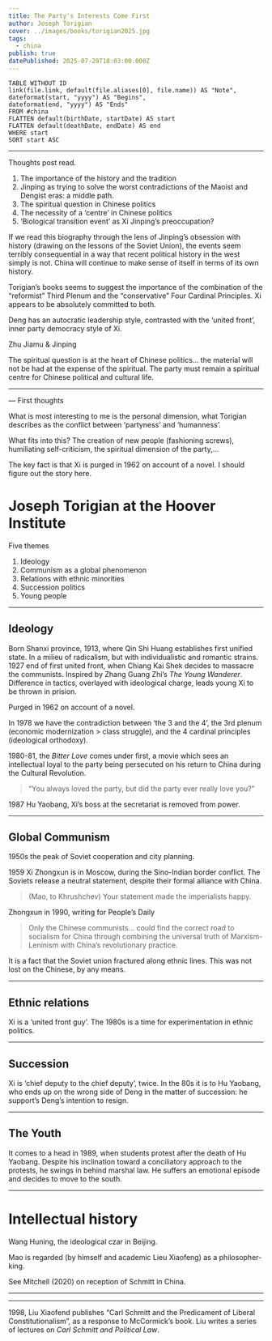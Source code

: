 ```yaml
---
title: The Party's Interests Come First
author: Joseph Torigian
cover: ../images/books/torigian2025.jpg
tags:
  - china
publish: true
datePublished: 2025-07-29T18:03:00.000Z
---
```

```dataview
TABLE WITHOUT ID 
link(file.link, default(file.aliases[0], file.name)) AS "Note", 
dateformat(start, "yyyy") AS "Begins", 
dateformat(end, "yyyy") AS "Ends"
FROM #china 
FLATTEN default(birthDate, startDate) AS start 
FLATTEN default(deathDate, endDate) AS end
WHERE start
SORT start ASC
```
___
Thoughts post read. 
1. The importance of the history and the tradition
2. Jinping as trying to solve the worst contradictions of the Maoist and Dengist eras: a middle path.
3. The spiritual question in Chinese politics
4. The necessity of a ‘centre’ in Chinese politics
5. ‘Biological transition event’ as Xi Jinping’s preoccupation?

If we read this biography through the lens of Jinping’s obsession with history (drawing on the lessons of the Soviet Union), the events seem terribly consequential in a way that recent political history in the west simply is not. China will continue to make sense of itself in terms of its own history. 

Torigian’s books seems to suggest the importance of the combination of the “reformist” Third Plenum and the “conservative” Four Cardinal Principles. Xi appears to be absolutely committed to both. 

Deng has an autocratic leadership style, contrasted with the ‘united front’, inner party democracy style of Xi.

Zhu Jiamu & Jinping

The spiritual question is at the heart of Chinese politics… the material will not be had at the expense of the spiritual. The party must remain a spiritual centre for Chinese political and cultural life.



___
— First thoughts

What is most interesting to me is the personal dimension, what Torigian describes as the conflict between ‘partyness’ and ‘humanness’. 

What fits into this? The creation of new people (fashioning screws), humiliating self-criticism, the spiritual dimension of the party,…

The key fact is that Xi is purged in 1962 on account of a novel. I should figure out the story here. 



# Joseph Torigian at the Hoover Institute
Five themes
1. Ideology
2. Communism as a global phenomenon
3. Relations with ethnic minorities
4. Succession politics
5. Young people
___
## Ideology
Born Shanxi province, 1913, where Qin Shi Huang establishes first unified state. In a milieu of radicalism, but with individualistic and romantic strains. 1927 end of first united front, when Chiang Kai Shek decides to massacre the communists. Inspired by Zhang Guang Zhi’s *The Young Wanderer*. Difference in tactics, overlayed with ideological charge, leads young Xi to be thrown in prision.

Purged in 1962 on account of a novel.

In 1978 we have the contradiction between ‘the 3 and the 4’, the 3rd plenum (economic modernization > class struggle), and the 4 cardinal principles (ideological orthodoxy).

1980-81, the *Bitter Love* comes under first, a movie which sees an intellectual loyal to the party being persecuted on his return to China during the Cultural Revolution.

> “You always loved the party, but did the party ever really love you?”

1987 Hu Yaobang, Xi’s boss at the secretariat is removed from power.

___
## Global Communism
1950s the peak of Soviet cooperation and city planning. 

1959 Xi Zhongxun is in Moscow, during the Sino-Indian border conflict. The Soviets release a neutral statement, despite their formal alliance with China.

> (Mao, to Khrushchev) Your statement made the imperialists happy.

Zhongxun in 1990, writing for People’s Daily

> Only the Chinese communists… could find the correct road to socialism for China through combining the universal truth of Marxism-Leninism with China’s revolutionary practice.

It is a fact that the Soviet union fractured along ethnic lines. This was not lost on the Chinese, by any means.
___
## Ethnic relations
Xi is a ‘united front guy’. The 1980s is a time for experimentation in ethnic politics.
___
## Succession
Xi is ‘chief deputy to the chief deputy’, twice. In the 80s it is to Hu Yaobang, who ends up on the wrong side of Deng in the matter of succession: he support’s Deng’s intention to resign.
___
## The Youth

It comes to a head in 1989, when students protest after the death of Hu Yaobang. Despite his inclination toward a conciliatory approach to the protests, he swings in behind marshal law. He suffers an emotional episode and decides to move to the south.

___
# Intellectual history
Wang Huning, the ideological czar in Beijing.

Mao is regarded (by himself and academic Lieu Xiaofeng) as a philosopher-king. 

See Mitchell (2020) on reception of Schmitt in China.

___
___

1998, Liu Xiaofend publishes “Carl Schmitt and the Predicament of Liberal Constitutionalism”, as a response to McCormick’s book. Liu writes a series of lectures on *Carl Schmitt and Political Law*. 

